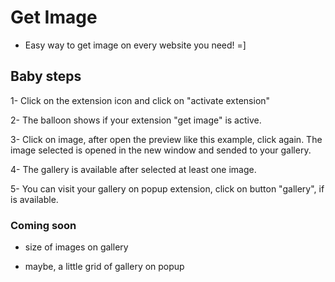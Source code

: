 # Get Image

- Easy way to get image on every website you need! =]

## Baby steps

1- Click on the extension icon and click on "activate extension"

2- The balloon shows if your extension "get image" is active.

3- Click on image, after open the preview like this example, click again. The image selected is opened in the new window and sended to your gallery.

4- The gallery is available after selected at least one image.

5- You can visit your gallery on popup extension, click on button "gallery", if is available.

### Coming soon

- size of images on gallery

- maybe, a little grid of gallery on popup